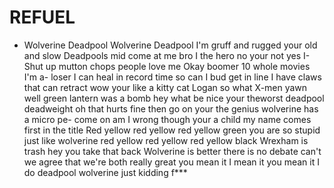 # REFUEL
- Wolverine Deadpool Wolverine Deadpool I'm gruff and rugged your old and slow Deadpools mid come at me bro I the hero no your not yes I- Shut up mutton chops people love me Okay boomer 10 whole movies I'm a- loser I can heal in record time so can I bud get in line I have claws that can retract wow your like a kitty cat Logan so what X-men yawn well green lantern was a bomb hey what be nice your theworst deadpool deadweight oh that hurts fine then go on your the genius wolverine has a micro pe- come on am I wrong though your a child my name comes first in the title Red yellow red yellow red yellow green you are so stupid just like wolverine red yellow red yellow red yellow black Wrexham is trash hey you take that back Wolverine is better there is no debate can't we agree that we're both really great you mean it I mean it you mean it I do deadpool wolverine just kidding f*** 
